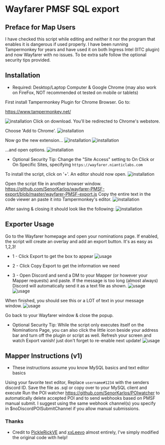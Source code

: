 # Wayfarer PMSF SQL export

## Preface for Map Users

I have checked this script while editing and neither it nor the program that enables it is dangerous if used properly. I have been running Tampermonkey for years and have used it on both Ingress Intel (IITC plugin) and now Wayfarer with no issues. To be extra safe follow the optional security tips provided.

## Installation

* Required: Desktop/Laptop Computer & Google Chrome (may also work on FireFox, NOT recommended ot tested on mobile or tablets)

First install Tampermonkey Plugin for Chrome Browser. Go to:

https://www.tampermonkey.net/

![installation](assets/installation_1.png?raw=true)
Click on download. You'll be redirected to Chrome's webstore.

Choose 'Add to Chrome'.
![installation](assets/installation_2.png?raw=true)

Now go the new extension...
![installation](assets/installation_3.png?raw=true)
![installation](assets/installation_4.png?raw=true)

...and open options.
![installation](assets/installation_5.png?raw=true)

* Optional Security Tip: Change the "Site Access" setting to On Click or On Specific Sites, specifying `https://wayfarer.nianticlabs.com`

To install the script, click on '+'. An editor should now open.
![installation](assets/installation_6.png?raw=true)

Open the script file in another browser window. https://github.com/SenorKarlos/wayfarer-PMSF-export/blob/master/wayfarer-PMSF-export.js Copy the entire text in the code viewer an paste it into Tampermonkey's editor. 
![installation](assets/installation_7.png?raw=true)

After saving & closing it should look like the following:
![installation](assets/installation_8.png?raw=true)


## Exporter Usage

Go to the Wayfarer homepage and open your nominations page. If enabled, the script will create an overlay and add an export button. It's as easy as 1,2,3!

* 1 - Click Export to get the box to appear
![usage](assets/usage_1.png?raw=true)
* 2 - Click Copy Export to get the information we need

* 3 - Open Discord and send a DM to your Mapper (or however your Mapper requests) and paste. If the message is too long (almost always) Discord will automatically send it as a text file as shown.
![usage](assets/usage_2.png?raw=true)
![usage](assets/usage_3.png?raw=true)

When finished, you should see this or a LOT of text in your message window.
![usage](assets/usage_4.png?raw=true)

Go back to your Wayfarer window & close the popup.
* Optional Security Tip: While the script only executes itself on the Nominations Page, you can also click the little icon beside your address bar and turn off the plugin or script as well. Refresh your screen and watch Export vanish! just don't forget to re-enable next update!
![usage](assets/usage_5.png?raw=true)


## Mapper Instructions (v1)

* These instructions assume you know MySQL basics and text editor basics

Using your favorite text editor, Replace `username#1234` with the senders discord ID.
Save the file as .sql or copy over to your MySQL client and execute
Run the POI watcher https://github.com/SenorKarlos/POIwatcher to automatically delete accepted POI and to send webhooks based on PMSF manual submit. I suggest using the same webhook channel(s) you specify in $noDiscordPOISubmitChannel if you allow manual submissions.

### Thanks

* Credit to [PickleRickVE](https://github.com/PickleRickVE) and [xxLeevo](https://github.com/xxleevo) almost entirely, I've simply modified the original code with help!